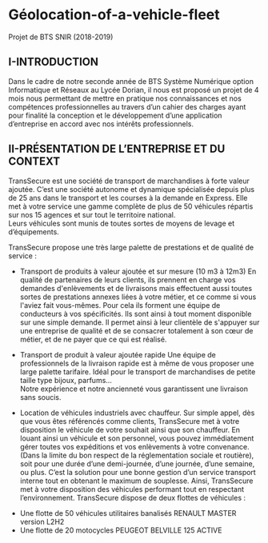 # Géolocation-of-a-vehicle-fleet
Projet de BTS SNIR (2018-2019)


## I-INTRODUCTION 
 
Dans le cadre de notre seconde année de BTS Système Numérique option Informatique et Réseaux au Lycée Dorian, il nous est proposé un projet de 4 mois nous permettant de mettre en pratique nos connaissances et nos compétences professionnelles au travers d’un cahier des charges ayant pour finalité la conception et le développement d’une application d’entreprise en accord avec nos intérêts professionnels. 

## II-PRÉSENTATION DE L’ENTREPRISE ET DU CONTEXT 
 
TransSecure est une société de transport de marchandises à forte valeur ajoutée. C’est une société autonome et dynamique spécialisée depuis plus de 25 ans dans le transport et les courses à la demande en Express. Elle met à votre service une gamme complète de plus de 50 véhicules répartis sur nos 15 agences et sur tout le territoire national.  
Leurs véhicules sont munis de toutes sortes de moyens de levage et d’équipements.  
 
TransSecure propose une très large palette de prestations et de qualité de service : 
-	Transport de produits à valeur ajoutée et sur mesure (10 m3 à 12m3) 
En qualité de partenaires de leurs clients, ils prennent en charge vos demandes d'enlèvements et de livraisons mais effectuent aussi toutes sortes de prestations annexes liées à votre métier, et ce comme si vous l'aviez fait vous-mêmes. Pour cela ils forment une équipe de conducteurs à vos spécificités. Ils sont ainsi à tout moment disponible sur une simple demande. Il permet ainsi à leur clientèle de s'appuyer sur une entreprise de qualité et de se consacrer totalement à son cœur de métier, et de ne payer que ce qui est réalisé.  
 
-	Transport de produit à valeur ajoutée rapide 
Une équipe de professionnels de la livraison rapide est à même de vous proposer une large palette tarifaire. Idéal pour le transport de marchandises de petite taille type bijoux, parfums…  
Notre expérience et notre ancienneté vous garantissent une livraison sans soucis.  
 
-	Location de véhicules industriels avec chauffeur. 
Sur simple appel, dès que vous êtes référencés comme clients, TransSecure met à votre disposition le véhicule de votre souhait ainsi que son chauffeur. 
En louant ainsi un véhicule et son personnel, vous pouvez immédiatement gérer toutes vos expéditions et vos enlèvements à votre convenance. (Dans la limite du bon respect de la réglementation sociale et routière), soit pour une durée d’une demi-journée, d’une journée, d’une semaine, ou plus. 
C’est la solution pour une bonne gestion d’un service transport interne tout en obtenant le maximum de souplesse. 
Ainsi, TransSecure met à votre disposition des véhicules performant tout en respectant l’environnement. TransSecure dispose de deux flottes de véhicules : 

  *  Une flotte de 50 véhicules utilitaires banalisés RENAULT MASTER version L2H2 
  *  Une flotte de 20 motocycles PEUGEOT BELVILLE 125 ACTIVE 
